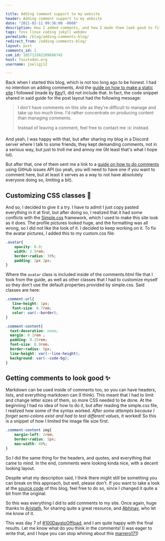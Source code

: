 ```yaml
---

title: Adding comment support to my website
header: Adding comment support to my website
date: "2021-02-11 09:36:00 -0600"
description: How I added comments, and how I made them look good to fit with simple.css (and doing my best so you don't break them lol) :P
tags: foss linux coding jekyll webdev
permalink: /blog/adding-comments-blog/
redirect_from: /adding-comments-blog/
layout: post
comments_id: 1
com_id: 105713382289696745
host: fosstodon.org
username: joeligj12

---
```


Back when I started this blog, which is not too long ago to be honest. I had no intention on adding comments, And the [guide on how to make a static site](https://kevq.uk/how-to-build-jekyll-site-simple-css/) I followed (made by [Kev](https://fosstodon.org/@kev)!), did not include that. In fact, the code snippet shared in said guide for the post layout had the following message:

> I don't have comments on this site as they're difficult to manage and take up too much time. I'd rather concentrate on producing content than managing comments.
>
> Instead of leaving a comment, feel free to contact me ✉️ instead.

And yeah, I was happy with that, but after sharing my blog in a Discord server where I talk to some friends, they kept demanding comments, not in a serious way, but just to troll me and annoy me (At least that's what I hope lol). 

But after that, one of them sent me a link to a [guide on how to do comments](https://aristath.github.io/blog/static-site-comments-using-github-issues-api)  using GitHub issues API (so yeah, you will need to have one if you want to comment here, but at least it serves as a way to not have absolutely everyone doing so, limiting a bit). 

## Customizing CSS classes 🎨

And so, I decided to give it a try. I have to admit I just copy pasted everything in it at first, but after doing so, I realized that it had some conflicts with the [Simple.css](https://simplecss.org/) framework, which I used to make this site look as it does. The profile pictures looked huge, and the formatting was all wrong, so I did not like the look of it. I decided to keep working on it. To fix the avatar pictures, I added this to my custom.css file:

```css
.avatar{
    opacity: 0.9;
    width: 2.5rem;
    border-radius: 30%;
    padding: 2px 2px;
}
```

Where the `avatar` class is included inside of the comments.html file that I took from the guide, as well as other classes that I had to customize myself so they don't use the default properties provided by simple.css. Said classes are here:

```css
.comment-url{
   line-height: 1px;
   font-size: 0.7rem;
   color: var(--border);
}

.comment-content{
  text-decoration: none;
  margin: 0 1rem ;
  padding: 0.15rem;
  font-size: 0.9rem;
  border-radius: 5px;
  line-height: var(--line-height);
  background: var(--code-bg);
}
```

## Getting comments to look good ✨

Markdown can be used inside of comments too, so you can have headers, lists, and everything markdown can (I think). This meant that I had to limit and change letter sizes of them, so more CSS needed to be done. At the beginning I had no idea of how to do it, but after reading the simple.css file, I realized how some of the syntax worked. *After some attempts because I forget semi-colons exist and had to test different values*, it worked! So this is a snippet of how I limited the image file size first. 

```css
.comment-content img{
	margin-left: 2rem;
	border-radius: 5px;
	max-width: 40%;
}
```

So I did the same thing for the headers, and quotes, and everything that came to mind. In the end, comments were looking kinda nice, with a decent looking layout. 

Despite what my description said, I think there might still be something you can break on this approach, but well, please don't.  If you want to take a look at the [source code](https://github.com/joelchrono12/jekyll-site-test.css) of this blog, feel free to do so, since I changed it quite a bit from the original. 

So this was everything I did to add comments to my site. Once again, huge thanks to [Aristath](https://aristath.github.io/), for sharing quite a great resource, and [Abhinav](https://distrotoot.com/@abhi), who let me know of it. 

This was day 7 of [#100DaystoOffload](https://100daystooffload.com/), and I am quite happy with the final results. Let me know what do you think in the comments! (I was eager to write that, and I hope you can stop whining about this [marrero171](https://marrero171.itch.io/))
